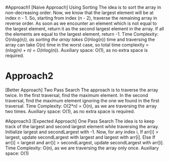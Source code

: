 #Approach1
[Naive Approach] Using Sorting
The idea is to sort the array in non-decreasing order. Now, we know that the largest element will be at index n - 1. So, starting from index (n - 2), traverse the remaining array in reverse order. As soon as we encounter an element which is not equal to the largest element, return it as the second largest element in the array. If all the elements are equal to the largest element, return -1.
Time Complexity: O(n*log(n)), as sorting the array takes O(n*log(n)) time and traversing the array can take O(n) time in the worst case, so total time complexity = (n*log(n) + n) = O(n*log(n)).
Auxiliary space: O(1), as no extra space is required.

# Approach2
[Better Approach] Two Pass Search
The approach is to traverse the array twice. In the first traversal, find the maximum element. In the second traversal, find the maximum element ignoring the one we found in the first traversal.
Time Complexity: O(2*n) = O(n), as we are traversing the array two times.
Auxiliary space: O(1), as no extra space is required.

#Approach3
[Expected Approach] One Pass Search
The idea is to keep track of the largest and second largest element while traversing the array. Initialize largest and secondLargest with -1. Now, for any index i,
If arr[i] > largest, update secondLargest with largest and largest with arr[i].
Else If arr[i] < largest and arr[i] > secondLargest, update secondLargest with arr[i].
Time Complexity: O(n), as we are traversing the array only once.
Auxiliary space: O(1)



